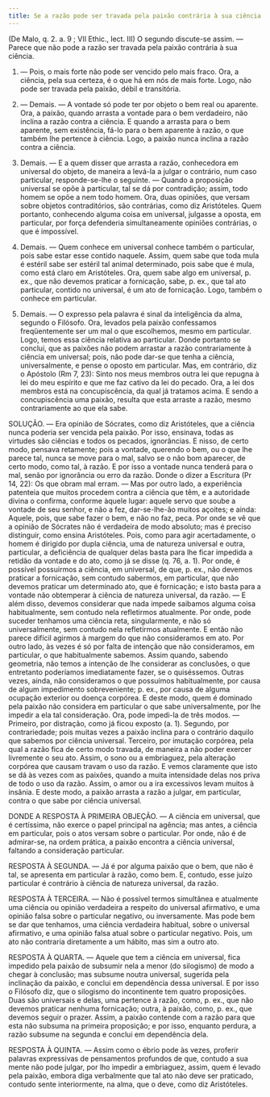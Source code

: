 ```yaml
---
title: Se a razão pode ser travada pela paixão contrária à sua ciência
---
```


(De Malo, q. 2. a. 9 ; VII Ethic., lect. III)
  O segundo discute-se assim. ― Parece que não pode a razão ser travada pela paixão contrária à sua ciência.  

1. ― Pois, o mais forte não pode ser vencido pelo mais fraco. Ora, a ciência, pela sua certeza, é o que há em nós de mais forte. Logo, não pode ser travada pela paixão, débil e transitória.  

2. ― Demais. ― A vontade só pode ter por objeto o bem real ou aparente. Ora, a paixão, quando arrasta a vontade para o bem verdadeiro, não inclina a razão contra a ciência. E quando a arrasta para o bem aparente, sem existência, fá-lo para o bem aparente à razão, o que também lhe pertence à ciência. Logo, a paixão nunca inclina a razão contra a ciência.  

3. Demais. ― E a quem disser que arrasta a razão, conhecedora em universal do objeto, de maneira a levá-la a julgar o contrário, num caso particular, responde-se-lhe o seguinte. ― Quando a proposição universal se opõe à particular, tal se dá por contradição; assim, todo homem se opõe a nem todo homem. Ora, duas opiniões, que versam sobre objetos contraditórios, são contrárias, como diz Aristóteles. Quem portanto, conhecendo alguma coisa em universal, julgasse a oposta, em particular, por força defenderia simultaneamente opiniões contrárias, o que é impossível.  

4. Demais. ― Quem conhece em universal conhece também o particular, pois sabe estar esse contido naquele. Assim, quem sabe que toda mula é estéril sabe ser estéril tal animal determinado, pois sabe que é mula, como está claro em Aristóteles. Ora, quem sabe algo em universal, p. ex., que não devemos praticar a fornicação, sabe, p. ex., que tal ato particular, contido no universal, é um ato de fornicação. Logo, também o conhece em particular.  

5. Demais. ― O expresso pela palavra é sinal da inteligência da alma, segundo o Filósofo. Ora, levados pela paixão confessamos freqüentemente ser um mal o que escolhemos, mesmo em particular. Logo, temos essa ciência relativa ao particular. Donde portanto se conclui, que as paixões não podem arrastar a razão contrariamente à ciência em universal; pois, não pode dar-se que tenha a ciência, universalmente, e pense o oposto em particular.  Mas, em contrário, diz o Apóstolo (Rm 7, 23): Sinto nos meus membros outra lei que repugna à lei do meu espírito e que me faz cativo da lei do pecado. Ora, a lei dos membros está na concupiscência, da qual já tratamos acima. E sendo a concupiscência uma paixão, resulta que esta arraste a razão, mesmo contrariamente ao que ela sabe.  

SOLUÇÃO. ― Era opinião de Sócrates, como diz Aristóteles, que a ciência nunca poderia ser vencida pela paixão. Por isso, ensinava, todas as virtudes são ciências e todos os pecados, ignorâncias. E nisso, de certo modo, pensava retamente; pois a vontade, querendo o bem, ou o que lhe parece tal, nunca se move para o mal, salvo se o não bom aparecer, de certo modo, como tal, à razão. E por isso a vontade nunca tenderá para o mal, senão por ignorância ou erro da razão. Donde o dizer a Escritura (Pr 14, 22): Os que obram mal erram. ― Mas por outro lado, a experiência patenteia que muitos procedem contra a ciência que têm, e a autoridade divina o confirma, conforme àquele lugar: aquele servo que soube a vontade de seu senhor, e não a fez, dar-se-lhe-ão muitos açoites; e ainda: Aquele, pois, que sabe fazer o bem, e não no faz, peca. Por onde se vê que a opinião de Sócrates não é verdadeira de modo absoluto; mas é preciso distinguir, como ensina Aristóteles.  Pois, como para agir acertadamente, o homem é dirigido por dupla ciência, uma de natureza universal e outra, particular, a deficiência de qualquer delas basta para lhe ficar impedida a retidão da vontade e do ato, como já se disse (q. 76, a. 1). Por onde, é possível possuirmos a ciência, em universal, de que, p. ex., não devemos praticar a fornicação, sem contudo sabermos, em particular, que não devemos praticar um determinado ato, que é fornicação; e isto basta para a vontade não obtemperar à ciência de natureza universal, da razão. ― E além disso, devemos considerar que nada impede saibamos alguma coisa habitualmente, sem contudo nela refletirmos atualmente. Por onde, pode suceder tenhamos uma ciência reta, singularmente, e não só universalmente, sem contudo nela refletirmos atualmente. E então não parece difícil agirmos à margem do que não consideramos em ato.  Por outro lado, às vezes é só por falta de intenção que não consideramos, em particular, o que habitualmente sabemos. Assim quando, sabendo geometria, não temos a intenção de lhe considerar as conclusões, o que entretanto poderíamos imediatamente fazer, se o quiséssemos. Outras vezes, ainda, não consideramos o que possuímos habitualmente, por causa de algum impedimento sobreveniente; p. ex., por causa de alguma ocupação exterior ou doença corpórea. E deste modo, quem é dominado pela paixão não considera em particular o que sabe universalmente, por lhe impedir a ela tal consideração.  Ora, pode impedi-la de três modos. ― Primeiro, por distração, como já ficou exposto (a. 1). Segundo, por contrariedade; pois muitas vezes a paixão inclina para o contrário daquilo que sabemos por ciência universal. Terceiro, por imutação corpórea, pela qual a razão fica de certo modo travada, de maneira a não poder exercer livremente o seu ato. Assim, o sono ou a embriaguez, pela alteração corpórea que causam travam o uso da razão. E vemos claramente que isto se dá às vezes com as paixões, quando a muita intensidade delas nos priva de todo o uso da razão. Assim, o amor ou a ira excessivos levam muitos à insânia. E deste modo, a paixão arrasta a razão a julgar, em particular, contra o que sabe por ciência universal.  

DONDE A RESPOSTA À PRIMEIRA OBJEÇÃO. ― A ciência em universal, que é certíssima, não exerce o papel principal na agência; mas antes, a ciência em particular, pois o atos versam sobre o particular. Por onde, não é de admirar-se, na ordem prática, a paixão encontra a ciência universal, faltando a consideração particular.  

RESPOSTA À SEGUNDA. ― Já é por alguma paixão que o bem, que não é tal, se apresenta em particular à razão, como bem. E, contudo, esse juízo particular é contrário à ciência de natureza universal, da razão.  

RESPOSTA À TERCEIRA. ― Não é possível termos simultânea e atualmente uma ciência ou opinião verdadeira a respeito do universal afirmativo, e uma opinião falsa sobre o particular negativo, ou inversamente. Mas pode bem se dar que tenhamos, uma ciência verdadeira habitual, sobre o universal afirmativo, e uma opinião falsa atual sobre o particular negativo. Pois, um ato não contraria diretamente a um hábito, mas sim a outro ato. 

RESPOSTA À QUARTA. ― Aquele que tem a ciência em universal, fica impedido pela paixão de subsumir nela a menor (do silogismo) de modo a chegar à conclusão; mas subsume noutra universal, sugerida pela inclinação da paixão, e conclui em dependência dessa universal. E por isso o Filósofo diz, que o silogismo do incontinente tem quatro proposições. Duas são universais e delas, uma pertence à razão, como, p. ex., que não devemos praticar nenhuma fornicação; outra, à paixão, como, p. ex., que devemos seguir o prazer. Assim, a paixão contende com a razão para que esta não subsuma na primeira proposição; e por isso, enquanto perdura, a razão subsume na segunda e conclui em dependência dela.  

RESPOSTA À QUINTA. ― Assim como o ébrio pode às vezes, proferir palavras expressivas de pensamentos profundos de que, contudo a sua mente não pode julgar, por lho impedir a embriaguez, assim, quem é levado pela paixão, embora diga verbalmente que tal ato não deve ser praticado, contudo sente interiormente, na alma, que o deve, como diz Aristóteles.